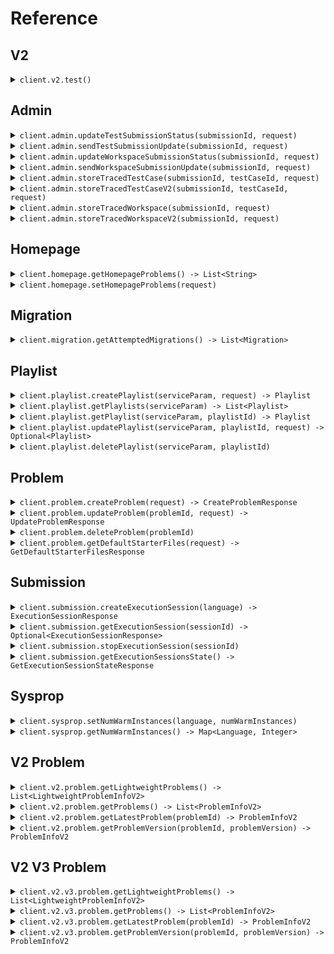 # Reference
## V2
<details><summary><code>client.v2.test()</code></summary>
<dl>
<dd>

#### 🔌 Usage

<dl>
<dd>

<dl>
<dd>

```java
client.v2().test();
```
</dd>
</dl>
</dd>
</dl>


</dd>
</dl>
</details>

## Admin
<details><summary><code>client.admin.updateTestSubmissionStatus(submissionId, request)</code></summary>
<dl>
<dd>

#### 🔌 Usage

<dl>
<dd>

<dl>
<dd>

```java
client.admin().updateTestSubmissionStatus(
    UUID.fromString("d5e9c84f-c2b2-4bf4-b4b0-7ffd7a9ffc32"),
    TestSubmissionStatus.stopped()
);
```
</dd>
</dl>
</dd>
</dl>

#### ⚙️ Parameters

<dl>
<dd>

<dl>
<dd>

**submissionId:** `String` 
    
</dd>
</dl>

<dl>
<dd>

**request:** `TestSubmissionStatus` 
    
</dd>
</dl>
</dd>
</dl>


</dd>
</dl>
</details>

<details><summary><code>client.admin.sendTestSubmissionUpdate(submissionId, request)</code></summary>
<dl>
<dd>

#### 🔌 Usage

<dl>
<dd>

<dl>
<dd>

```java
client.admin().sendTestSubmissionUpdate(
    UUID.fromString("d5e9c84f-c2b2-4bf4-b4b0-7ffd7a9ffc32"),
    TestSubmissionUpdate
        .builder()
        .updateTime(OffsetDateTime.parse("2024-01-15T09:30:00Z"))
        .updateInfo(
            TestSubmissionUpdateInfo.running()
        )
        .build()
);
```
</dd>
</dl>
</dd>
</dl>

#### ⚙️ Parameters

<dl>
<dd>

<dl>
<dd>

**submissionId:** `String` 
    
</dd>
</dl>

<dl>
<dd>

**request:** `TestSubmissionUpdate` 
    
</dd>
</dl>
</dd>
</dl>


</dd>
</dl>
</details>

<details><summary><code>client.admin.updateWorkspaceSubmissionStatus(submissionId, request)</code></summary>
<dl>
<dd>

#### 🔌 Usage

<dl>
<dd>

<dl>
<dd>

```java
client.admin().updateWorkspaceSubmissionStatus(
    UUID.fromString("d5e9c84f-c2b2-4bf4-b4b0-7ffd7a9ffc32"),
    WorkspaceSubmissionStatus.stopped()
);
```
</dd>
</dl>
</dd>
</dl>

#### ⚙️ Parameters

<dl>
<dd>

<dl>
<dd>

**submissionId:** `String` 
    
</dd>
</dl>

<dl>
<dd>

**request:** `WorkspaceSubmissionStatus` 
    
</dd>
</dl>
</dd>
</dl>


</dd>
</dl>
</details>

<details><summary><code>client.admin.sendWorkspaceSubmissionUpdate(submissionId, request)</code></summary>
<dl>
<dd>

#### 🔌 Usage

<dl>
<dd>

<dl>
<dd>

```java
client.admin().sendWorkspaceSubmissionUpdate(
    UUID.fromString("d5e9c84f-c2b2-4bf4-b4b0-7ffd7a9ffc32"),
    WorkspaceSubmissionUpdate
        .builder()
        .updateTime(OffsetDateTime.parse("2024-01-15T09:30:00Z"))
        .updateInfo(
            WorkspaceSubmissionUpdateInfo.running()
        )
        .build()
);
```
</dd>
</dl>
</dd>
</dl>

#### ⚙️ Parameters

<dl>
<dd>

<dl>
<dd>

**submissionId:** `String` 
    
</dd>
</dl>

<dl>
<dd>

**request:** `WorkspaceSubmissionUpdate` 
    
</dd>
</dl>
</dd>
</dl>


</dd>
</dl>
</details>

<details><summary><code>client.admin.storeTracedTestCase(submissionId, testCaseId, request)</code></summary>
<dl>
<dd>

#### 🔌 Usage

<dl>
<dd>

<dl>
<dd>

```java
client.admin().storeTracedTestCase(
    UUID.fromString("d5e9c84f-c2b2-4bf4-b4b0-7ffd7a9ffc32"),
    "testCaseId",
    StoreTracedTestCaseRequest
        .builder()
        .result(
            TestCaseResultWithStdout
                .builder()
                .result(
                    TestCaseResult
                        .builder()
                        .expectedResult(
                            VariableValue.integerValue()
                        )
                        .actualResult(
                            ActualResult.value(
                                VariableValue.integerValue()
                            )
                        )
                        .passed(true)
                        .build()
                )
                .stdout("stdout")
                .build()
        )
        .traceResponses(
            Arrays.asList(
                TraceResponse
                    .builder()
                    .submissionId(UUID.fromString("d5e9c84f-c2b2-4bf4-b4b0-7ffd7a9ffc32"))
                    .lineNumber(1)
                    .stack(
                        StackInformation
                            .builder()
                            .numStackFrames(1)
                            .topStackFrame(
                                StackFrame
                                    .builder()
                                    .methodName("methodName")
                                    .lineNumber(1)
                                    .scopes(
                                        Arrays.asList(
                                            Scope
                                                .builder()
                                                .variables(
                                                    new HashMap<String, DebugVariableValue>() {{
                                                        put("variables", DebugVariableValue.integerValue());
                                                    }}
                                                )
                                                .build(),
                                            Scope
                                                .builder()
                                                .variables(
                                                    new HashMap<String, DebugVariableValue>() {{
                                                        put("variables", DebugVariableValue.integerValue());
                                                    }}
                                                )
                                                .build()
                                        )
                                    )
                                    .build()
                            )
                            .build()
                    )
                    .returnValue(
                        DebugVariableValue.integerValue()
                    )
                    .expressionLocation(
                        ExpressionLocation
                            .builder()
                            .start(1)
                            .offset(1)
                            .build()
                    )
                    .stdout("stdout")
                    .build(),
                TraceResponse
                    .builder()
                    .submissionId(UUID.fromString("d5e9c84f-c2b2-4bf4-b4b0-7ffd7a9ffc32"))
                    .lineNumber(1)
                    .stack(
                        StackInformation
                            .builder()
                            .numStackFrames(1)
                            .topStackFrame(
                                StackFrame
                                    .builder()
                                    .methodName("methodName")
                                    .lineNumber(1)
                                    .scopes(
                                        Arrays.asList(
                                            Scope
                                                .builder()
                                                .variables(
                                                    new HashMap<String, DebugVariableValue>() {{
                                                        put("variables", DebugVariableValue.integerValue());
                                                    }}
                                                )
                                                .build(),
                                            Scope
                                                .builder()
                                                .variables(
                                                    new HashMap<String, DebugVariableValue>() {{
                                                        put("variables", DebugVariableValue.integerValue());
                                                    }}
                                                )
                                                .build()
                                        )
                                    )
                                    .build()
                            )
                            .build()
                    )
                    .returnValue(
                        DebugVariableValue.integerValue()
                    )
                    .expressionLocation(
                        ExpressionLocation
                            .builder()
                            .start(1)
                            .offset(1)
                            .build()
                    )
                    .stdout("stdout")
                    .build()
            )
        )
        .build()
);
```
</dd>
</dl>
</dd>
</dl>

#### ⚙️ Parameters

<dl>
<dd>

<dl>
<dd>

**submissionId:** `String` 
    
</dd>
</dl>

<dl>
<dd>

**testCaseId:** `String` 
    
</dd>
</dl>

<dl>
<dd>

**result:** `TestCaseResultWithStdout` 
    
</dd>
</dl>

<dl>
<dd>

**traceResponses:** `List<TraceResponse>` 
    
</dd>
</dl>
</dd>
</dl>


</dd>
</dl>
</details>

<details><summary><code>client.admin.storeTracedTestCaseV2(submissionId, testCaseId, request)</code></summary>
<dl>
<dd>

#### 🔌 Usage

<dl>
<dd>

<dl>
<dd>

```java
client.admin().storeTracedTestCaseV2(
    UUID.fromString("d5e9c84f-c2b2-4bf4-b4b0-7ffd7a9ffc32"),
    "testCaseId",
    Arrays.asList(
        TraceResponseV2
            .builder()
            .submissionId(UUID.fromString("d5e9c84f-c2b2-4bf4-b4b0-7ffd7a9ffc32"))
            .lineNumber(1)
            .file(
                TracedFile
                    .builder()
                    .filename("filename")
                    .directory("directory")
                    .build()
            )
            .stack(
                StackInformation
                    .builder()
                    .numStackFrames(1)
                    .topStackFrame(
                        StackFrame
                            .builder()
                            .methodName("methodName")
                            .lineNumber(1)
                            .scopes(
                                Arrays.asList(
                                    Scope
                                        .builder()
                                        .variables(
                                            new HashMap<String, DebugVariableValue>() {{
                                                put("variables", DebugVariableValue.integerValue());
                                            }}
                                        )
                                        .build(),
                                    Scope
                                        .builder()
                                        .variables(
                                            new HashMap<String, DebugVariableValue>() {{
                                                put("variables", DebugVariableValue.integerValue());
                                            }}
                                        )
                                        .build()
                                )
                            )
                            .build()
                    )
                    .build()
            )
            .returnValue(
                DebugVariableValue.integerValue()
            )
            .expressionLocation(
                ExpressionLocation
                    .builder()
                    .start(1)
                    .offset(1)
                    .build()
            )
            .stdout("stdout")
            .build(),
        TraceResponseV2
            .builder()
            .submissionId(UUID.fromString("d5e9c84f-c2b2-4bf4-b4b0-7ffd7a9ffc32"))
            .lineNumber(1)
            .file(
                TracedFile
                    .builder()
                    .filename("filename")
                    .directory("directory")
                    .build()
            )
            .stack(
                StackInformation
                    .builder()
                    .numStackFrames(1)
                    .topStackFrame(
                        StackFrame
                            .builder()
                            .methodName("methodName")
                            .lineNumber(1)
                            .scopes(
                                Arrays.asList(
                                    Scope
                                        .builder()
                                        .variables(
                                            new HashMap<String, DebugVariableValue>() {{
                                                put("variables", DebugVariableValue.integerValue());
                                            }}
                                        )
                                        .build(),
                                    Scope
                                        .builder()
                                        .variables(
                                            new HashMap<String, DebugVariableValue>() {{
                                                put("variables", DebugVariableValue.integerValue());
                                            }}
                                        )
                                        .build()
                                )
                            )
                            .build()
                    )
                    .build()
            )
            .returnValue(
                DebugVariableValue.integerValue()
            )
            .expressionLocation(
                ExpressionLocation
                    .builder()
                    .start(1)
                    .offset(1)
                    .build()
            )
            .stdout("stdout")
            .build()
    )
);
```
</dd>
</dl>
</dd>
</dl>

#### ⚙️ Parameters

<dl>
<dd>

<dl>
<dd>

**submissionId:** `String` 
    
</dd>
</dl>

<dl>
<dd>

**testCaseId:** `String` 
    
</dd>
</dl>

<dl>
<dd>

**request:** `List<TraceResponseV2>` 
    
</dd>
</dl>
</dd>
</dl>


</dd>
</dl>
</details>

<details><summary><code>client.admin.storeTracedWorkspace(submissionId, request)</code></summary>
<dl>
<dd>

#### 🔌 Usage

<dl>
<dd>

<dl>
<dd>

```java
client.admin().storeTracedWorkspace(
    UUID.fromString("d5e9c84f-c2b2-4bf4-b4b0-7ffd7a9ffc32"),
    StoreTracedWorkspaceRequest
        .builder()
        .workspaceRunDetails(
            WorkspaceRunDetails
                .builder()
                .stdout("stdout")
                .exceptionV2(
                    ExceptionV2.generic(
                        ExceptionInfo
                            .builder()
                            .exceptionType("exceptionType")
                            .exceptionMessage("exceptionMessage")
                            .exceptionStacktrace("exceptionStacktrace")
                            .build()
                    )
                )
                .exception(
                    ExceptionInfo
                        .builder()
                        .exceptionType("exceptionType")
                        .exceptionMessage("exceptionMessage")
                        .exceptionStacktrace("exceptionStacktrace")
                        .build()
                )
                .build()
        )
        .traceResponses(
            Arrays.asList(
                TraceResponse
                    .builder()
                    .submissionId(UUID.fromString("d5e9c84f-c2b2-4bf4-b4b0-7ffd7a9ffc32"))
                    .lineNumber(1)
                    .stack(
                        StackInformation
                            .builder()
                            .numStackFrames(1)
                            .topStackFrame(
                                StackFrame
                                    .builder()
                                    .methodName("methodName")
                                    .lineNumber(1)
                                    .scopes(
                                        Arrays.asList(
                                            Scope
                                                .builder()
                                                .variables(
                                                    new HashMap<String, DebugVariableValue>() {{
                                                        put("variables", DebugVariableValue.integerValue());
                                                    }}
                                                )
                                                .build(),
                                            Scope
                                                .builder()
                                                .variables(
                                                    new HashMap<String, DebugVariableValue>() {{
                                                        put("variables", DebugVariableValue.integerValue());
                                                    }}
                                                )
                                                .build()
                                        )
                                    )
                                    .build()
                            )
                            .build()
                    )
                    .returnValue(
                        DebugVariableValue.integerValue()
                    )
                    .expressionLocation(
                        ExpressionLocation
                            .builder()
                            .start(1)
                            .offset(1)
                            .build()
                    )
                    .stdout("stdout")
                    .build(),
                TraceResponse
                    .builder()
                    .submissionId(UUID.fromString("d5e9c84f-c2b2-4bf4-b4b0-7ffd7a9ffc32"))
                    .lineNumber(1)
                    .stack(
                        StackInformation
                            .builder()
                            .numStackFrames(1)
                            .topStackFrame(
                                StackFrame
                                    .builder()
                                    .methodName("methodName")
                                    .lineNumber(1)
                                    .scopes(
                                        Arrays.asList(
                                            Scope
                                                .builder()
                                                .variables(
                                                    new HashMap<String, DebugVariableValue>() {{
                                                        put("variables", DebugVariableValue.integerValue());
                                                    }}
                                                )
                                                .build(),
                                            Scope
                                                .builder()
                                                .variables(
                                                    new HashMap<String, DebugVariableValue>() {{
                                                        put("variables", DebugVariableValue.integerValue());
                                                    }}
                                                )
                                                .build()
                                        )
                                    )
                                    .build()
                            )
                            .build()
                    )
                    .returnValue(
                        DebugVariableValue.integerValue()
                    )
                    .expressionLocation(
                        ExpressionLocation
                            .builder()
                            .start(1)
                            .offset(1)
                            .build()
                    )
                    .stdout("stdout")
                    .build()
            )
        )
        .build()
);
```
</dd>
</dl>
</dd>
</dl>

#### ⚙️ Parameters

<dl>
<dd>

<dl>
<dd>

**submissionId:** `String` 
    
</dd>
</dl>

<dl>
<dd>

**workspaceRunDetails:** `WorkspaceRunDetails` 
    
</dd>
</dl>

<dl>
<dd>

**traceResponses:** `List<TraceResponse>` 
    
</dd>
</dl>
</dd>
</dl>


</dd>
</dl>
</details>

<details><summary><code>client.admin.storeTracedWorkspaceV2(submissionId, request)</code></summary>
<dl>
<dd>

#### 🔌 Usage

<dl>
<dd>

<dl>
<dd>

```java
client.admin().storeTracedWorkspaceV2(
    UUID.fromString("d5e9c84f-c2b2-4bf4-b4b0-7ffd7a9ffc32"),
    Arrays.asList(
        TraceResponseV2
            .builder()
            .submissionId(UUID.fromString("d5e9c84f-c2b2-4bf4-b4b0-7ffd7a9ffc32"))
            .lineNumber(1)
            .file(
                TracedFile
                    .builder()
                    .filename("filename")
                    .directory("directory")
                    .build()
            )
            .stack(
                StackInformation
                    .builder()
                    .numStackFrames(1)
                    .topStackFrame(
                        StackFrame
                            .builder()
                            .methodName("methodName")
                            .lineNumber(1)
                            .scopes(
                                Arrays.asList(
                                    Scope
                                        .builder()
                                        .variables(
                                            new HashMap<String, DebugVariableValue>() {{
                                                put("variables", DebugVariableValue.integerValue());
                                            }}
                                        )
                                        .build(),
                                    Scope
                                        .builder()
                                        .variables(
                                            new HashMap<String, DebugVariableValue>() {{
                                                put("variables", DebugVariableValue.integerValue());
                                            }}
                                        )
                                        .build()
                                )
                            )
                            .build()
                    )
                    .build()
            )
            .returnValue(
                DebugVariableValue.integerValue()
            )
            .expressionLocation(
                ExpressionLocation
                    .builder()
                    .start(1)
                    .offset(1)
                    .build()
            )
            .stdout("stdout")
            .build(),
        TraceResponseV2
            .builder()
            .submissionId(UUID.fromString("d5e9c84f-c2b2-4bf4-b4b0-7ffd7a9ffc32"))
            .lineNumber(1)
            .file(
                TracedFile
                    .builder()
                    .filename("filename")
                    .directory("directory")
                    .build()
            )
            .stack(
                StackInformation
                    .builder()
                    .numStackFrames(1)
                    .topStackFrame(
                        StackFrame
                            .builder()
                            .methodName("methodName")
                            .lineNumber(1)
                            .scopes(
                                Arrays.asList(
                                    Scope
                                        .builder()
                                        .variables(
                                            new HashMap<String, DebugVariableValue>() {{
                                                put("variables", DebugVariableValue.integerValue());
                                            }}
                                        )
                                        .build(),
                                    Scope
                                        .builder()
                                        .variables(
                                            new HashMap<String, DebugVariableValue>() {{
                                                put("variables", DebugVariableValue.integerValue());
                                            }}
                                        )
                                        .build()
                                )
                            )
                            .build()
                    )
                    .build()
            )
            .returnValue(
                DebugVariableValue.integerValue()
            )
            .expressionLocation(
                ExpressionLocation
                    .builder()
                    .start(1)
                    .offset(1)
                    .build()
            )
            .stdout("stdout")
            .build()
    )
);
```
</dd>
</dl>
</dd>
</dl>

#### ⚙️ Parameters

<dl>
<dd>

<dl>
<dd>

**submissionId:** `String` 
    
</dd>
</dl>

<dl>
<dd>

**request:** `List<TraceResponseV2>` 
    
</dd>
</dl>
</dd>
</dl>


</dd>
</dl>
</details>

## Homepage
<details><summary><code>client.homepage.getHomepageProblems() -> List&lt;String&gt;</code></summary>
<dl>
<dd>

#### 🔌 Usage

<dl>
<dd>

<dl>
<dd>

```java
client.homepage().getHomepageProblems();
```
</dd>
</dl>
</dd>
</dl>


</dd>
</dl>
</details>

<details><summary><code>client.homepage.setHomepageProblems(request)</code></summary>
<dl>
<dd>

#### 🔌 Usage

<dl>
<dd>

<dl>
<dd>

```java
client.homepage().setHomepageProblems(
    Arrays.asList("string", "string")
);
```
</dd>
</dl>
</dd>
</dl>

#### ⚙️ Parameters

<dl>
<dd>

<dl>
<dd>

**request:** `List<String>` 
    
</dd>
</dl>
</dd>
</dl>


</dd>
</dl>
</details>

## Migration
<details><summary><code>client.migration.getAttemptedMigrations() -> List&lt;Migration&gt;</code></summary>
<dl>
<dd>

#### 🔌 Usage

<dl>
<dd>

<dl>
<dd>

```java
client.migration().getAttemptedMigrations(
    GetAttemptedMigrationsRequest
        .builder()
        .adminKeyHeader("admin-key-header")
        .build()
);
```
</dd>
</dl>
</dd>
</dl>

#### ⚙️ Parameters

<dl>
<dd>

<dl>
<dd>

**adminKeyHeader:** `String` 
    
</dd>
</dl>
</dd>
</dl>


</dd>
</dl>
</details>

## Playlist
<details><summary><code>client.playlist.createPlaylist(serviceParam, request) -> Playlist</code></summary>
<dl>
<dd>

#### 📝 Description

<dl>
<dd>

<dl>
<dd>

Create a new playlist
</dd>
</dl>
</dd>
</dl>

#### 🔌 Usage

<dl>
<dd>

<dl>
<dd>

```java
client.playlist().createPlaylist(
    1,
    CreatePlaylistRequest
        .builder()
        .datetime(OffsetDateTime.parse("2024-01-15T09:30:00Z"))
        .body(
            PlaylistCreateRequest
                .builder()
                .name("name")
                .problems(
                    Arrays.asList("problems", "problems")
                )
                .build()
        )
        .optionalDatetime(OffsetDateTime.parse("2024-01-15T09:30:00Z"))
        .build()
);
```
</dd>
</dl>
</dd>
</dl>

#### ⚙️ Parameters

<dl>
<dd>

<dl>
<dd>

**serviceParam:** `Integer` 
    
</dd>
</dl>

<dl>
<dd>

**datetime:** `OffsetDateTime` 
    
</dd>
</dl>

<dl>
<dd>

**optionalDatetime:** `Optional<OffsetDateTime>` 
    
</dd>
</dl>

<dl>
<dd>

**request:** `PlaylistCreateRequest` 
    
</dd>
</dl>
</dd>
</dl>


</dd>
</dl>
</details>

<details><summary><code>client.playlist.getPlaylists(serviceParam) -> List&lt;Playlist&gt;</code></summary>
<dl>
<dd>

#### 📝 Description

<dl>
<dd>

<dl>
<dd>

Returns the user's playlists
</dd>
</dl>
</dd>
</dl>

#### 🔌 Usage

<dl>
<dd>

<dl>
<dd>

```java
client.playlist().getPlaylists(
    1,
    GetPlaylistsRequest
        .builder()
        .otherField("otherField")
        .multiLineDocs("multiLineDocs")
        .optionalMultipleField(
            Arrays.asList(Optional.of("optionalMultipleField"))
        )
        .multipleField(
            Arrays.asList("multipleField")
        )
        .limit(1)
        .build()
);
```
</dd>
</dl>
</dd>
</dl>

#### ⚙️ Parameters

<dl>
<dd>

<dl>
<dd>

**serviceParam:** `Integer` 
    
</dd>
</dl>

<dl>
<dd>

**limit:** `Optional<Integer>` 
    
</dd>
</dl>

<dl>
<dd>

**otherField:** `String` — i'm another field
    
</dd>
</dl>

<dl>
<dd>

**multiLineDocs:** `String` 

I'm a multiline
description
    
</dd>
</dl>

<dl>
<dd>

**optionalMultipleField:** `Optional<String>` 
    
</dd>
</dl>

<dl>
<dd>

**multipleField:** `String` 
    
</dd>
</dl>
</dd>
</dl>


</dd>
</dl>
</details>

<details><summary><code>client.playlist.getPlaylist(serviceParam, playlistId) -> Playlist</code></summary>
<dl>
<dd>

#### 📝 Description

<dl>
<dd>

<dl>
<dd>

Returns a playlist
</dd>
</dl>
</dd>
</dl>

#### 🔌 Usage

<dl>
<dd>

<dl>
<dd>

```java
client.playlist().getPlaylist(1, "playlistId");
```
</dd>
</dl>
</dd>
</dl>

#### ⚙️ Parameters

<dl>
<dd>

<dl>
<dd>

**serviceParam:** `Integer` 
    
</dd>
</dl>

<dl>
<dd>

**playlistId:** `String` 
    
</dd>
</dl>
</dd>
</dl>


</dd>
</dl>
</details>

<details><summary><code>client.playlist.updatePlaylist(serviceParam, playlistId, request) -> Optional&lt;Playlist&gt;</code></summary>
<dl>
<dd>

#### 📝 Description

<dl>
<dd>

<dl>
<dd>

Updates a playlist
</dd>
</dl>
</dd>
</dl>

#### 🔌 Usage

<dl>
<dd>

<dl>
<dd>

```java
client.playlist().updatePlaylist(
    1,
    "playlistId",
    Optional.of(
        UpdatePlaylistRequest
            .builder()
            .name("name")
            .problems(
                Arrays.asList("problems", "problems")
            )
            .build()
    )
);
```
</dd>
</dl>
</dd>
</dl>

#### ⚙️ Parameters

<dl>
<dd>

<dl>
<dd>

**serviceParam:** `Integer` 
    
</dd>
</dl>

<dl>
<dd>

**playlistId:** `String` 
    
</dd>
</dl>

<dl>
<dd>

**request:** `Optional<UpdatePlaylistRequest>` 
    
</dd>
</dl>
</dd>
</dl>


</dd>
</dl>
</details>

<details><summary><code>client.playlist.deletePlaylist(serviceParam, playlistId)</code></summary>
<dl>
<dd>

#### 📝 Description

<dl>
<dd>

<dl>
<dd>

Deletes a playlist
</dd>
</dl>
</dd>
</dl>

#### 🔌 Usage

<dl>
<dd>

<dl>
<dd>

```java
client.playlist().deletePlaylist(1, "playlist_id");
```
</dd>
</dl>
</dd>
</dl>

#### ⚙️ Parameters

<dl>
<dd>

<dl>
<dd>

**serviceParam:** `Integer` 
    
</dd>
</dl>

<dl>
<dd>

**playlistId:** `String` 
    
</dd>
</dl>
</dd>
</dl>


</dd>
</dl>
</details>

## Problem
<details><summary><code>client.problem.createProblem(request) -> CreateProblemResponse</code></summary>
<dl>
<dd>

#### 📝 Description

<dl>
<dd>

<dl>
<dd>

Creates a problem
</dd>
</dl>
</dd>
</dl>

#### 🔌 Usage

<dl>
<dd>

<dl>
<dd>

```java
client.problem().createProblem(
    CreateProblemRequest
        .builder()
        .problemName("problemName")
        .problemDescription(
            ProblemDescription
                .builder()
                .boards(
                    Arrays.asList(
                        ProblemDescriptionBoard.html(),
                        ProblemDescriptionBoard.html()
                    )
                )
                .build()
        )
        .files(
            new HashMap<Language, ProblemFiles>() {{
                put(Language.JAVA, ProblemFiles
                    .builder()
                    .solutionFile(
                        FileInfo
                            .builder()
                            .filename("filename")
                            .contents("contents")
                            .build()
                    )
                    .readOnlyFiles(
                        Arrays.asList(
                            FileInfo
                                .builder()
                                .filename("filename")
                                .contents("contents")
                                .build(),
                            FileInfo
                                .builder()
                                .filename("filename")
                                .contents("contents")
                                .build()
                        )
                    )
                    .build());
            }}
        )
        .inputParams(
            Arrays.asList(
                VariableTypeAndName
                    .builder()
                    .variableType(
                        VariableType.integerType()
                    )
                    .name("name")
                    .build(),
                VariableTypeAndName
                    .builder()
                    .variableType(
                        VariableType.integerType()
                    )
                    .name("name")
                    .build()
            )
        )
        .outputType(
            VariableType.integerType()
        )
        .testcases(
            Arrays.asList(
                TestCaseWithExpectedResult
                    .builder()
                    .testCase(
                        TestCase
                            .builder()
                            .id("id")
                            .params(
                                Arrays.asList(
                                    VariableValue.integerValue(),
                                    VariableValue.integerValue()
                                )
                            )
                            .build()
                    )
                    .expectedResult(
                        VariableValue.integerValue()
                    )
                    .build(),
                TestCaseWithExpectedResult
                    .builder()
                    .testCase(
                        TestCase
                            .builder()
                            .id("id")
                            .params(
                                Arrays.asList(
                                    VariableValue.integerValue(),
                                    VariableValue.integerValue()
                                )
                            )
                            .build()
                    )
                    .expectedResult(
                        VariableValue.integerValue()
                    )
                    .build()
            )
        )
        .methodName("methodName")
        .build()
);
```
</dd>
</dl>
</dd>
</dl>

#### ⚙️ Parameters

<dl>
<dd>

<dl>
<dd>

**request:** `CreateProblemRequest` 
    
</dd>
</dl>
</dd>
</dl>


</dd>
</dl>
</details>

<details><summary><code>client.problem.updateProblem(problemId, request) -> UpdateProblemResponse</code></summary>
<dl>
<dd>

#### 📝 Description

<dl>
<dd>

<dl>
<dd>

Updates a problem
</dd>
</dl>
</dd>
</dl>

#### 🔌 Usage

<dl>
<dd>

<dl>
<dd>

```java
client.problem().updateProblem(
    "problemId",
    CreateProblemRequest
        .builder()
        .problemName("problemName")
        .problemDescription(
            ProblemDescription
                .builder()
                .boards(
                    Arrays.asList(
                        ProblemDescriptionBoard.html(),
                        ProblemDescriptionBoard.html()
                    )
                )
                .build()
        )
        .files(
            new HashMap<Language, ProblemFiles>() {{
                put(Language.JAVA, ProblemFiles
                    .builder()
                    .solutionFile(
                        FileInfo
                            .builder()
                            .filename("filename")
                            .contents("contents")
                            .build()
                    )
                    .readOnlyFiles(
                        Arrays.asList(
                            FileInfo
                                .builder()
                                .filename("filename")
                                .contents("contents")
                                .build(),
                            FileInfo
                                .builder()
                                .filename("filename")
                                .contents("contents")
                                .build()
                        )
                    )
                    .build());
            }}
        )
        .inputParams(
            Arrays.asList(
                VariableTypeAndName
                    .builder()
                    .variableType(
                        VariableType.integerType()
                    )
                    .name("name")
                    .build(),
                VariableTypeAndName
                    .builder()
                    .variableType(
                        VariableType.integerType()
                    )
                    .name("name")
                    .build()
            )
        )
        .outputType(
            VariableType.integerType()
        )
        .testcases(
            Arrays.asList(
                TestCaseWithExpectedResult
                    .builder()
                    .testCase(
                        TestCase
                            .builder()
                            .id("id")
                            .params(
                                Arrays.asList(
                                    VariableValue.integerValue(),
                                    VariableValue.integerValue()
                                )
                            )
                            .build()
                    )
                    .expectedResult(
                        VariableValue.integerValue()
                    )
                    .build(),
                TestCaseWithExpectedResult
                    .builder()
                    .testCase(
                        TestCase
                            .builder()
                            .id("id")
                            .params(
                                Arrays.asList(
                                    VariableValue.integerValue(),
                                    VariableValue.integerValue()
                                )
                            )
                            .build()
                    )
                    .expectedResult(
                        VariableValue.integerValue()
                    )
                    .build()
            )
        )
        .methodName("methodName")
        .build()
);
```
</dd>
</dl>
</dd>
</dl>

#### ⚙️ Parameters

<dl>
<dd>

<dl>
<dd>

**problemId:** `String` 
    
</dd>
</dl>

<dl>
<dd>

**request:** `CreateProblemRequest` 
    
</dd>
</dl>
</dd>
</dl>


</dd>
</dl>
</details>

<details><summary><code>client.problem.deleteProblem(problemId)</code></summary>
<dl>
<dd>

#### 📝 Description

<dl>
<dd>

<dl>
<dd>

Soft deletes a problem
</dd>
</dl>
</dd>
</dl>

#### 🔌 Usage

<dl>
<dd>

<dl>
<dd>

```java
client.problem().deleteProblem("problemId");
```
</dd>
</dl>
</dd>
</dl>

#### ⚙️ Parameters

<dl>
<dd>

<dl>
<dd>

**problemId:** `String` 
    
</dd>
</dl>
</dd>
</dl>


</dd>
</dl>
</details>

<details><summary><code>client.problem.getDefaultStarterFiles(request) -> GetDefaultStarterFilesResponse</code></summary>
<dl>
<dd>

#### 📝 Description

<dl>
<dd>

<dl>
<dd>

Returns default starter files for problem
</dd>
</dl>
</dd>
</dl>

#### 🔌 Usage

<dl>
<dd>

<dl>
<dd>

```java
client.problem().getDefaultStarterFiles(
    GetDefaultStarterFilesRequest
        .builder()
        .inputParams(
            Arrays.asList(
                VariableTypeAndName
                    .builder()
                    .variableType(
                        VariableType.integerType()
                    )
                    .name("name")
                    .build(),
                VariableTypeAndName
                    .builder()
                    .variableType(
                        VariableType.integerType()
                    )
                    .name("name")
                    .build()
            )
        )
        .outputType(
            VariableType.integerType()
        )
        .methodName("methodName")
        .build()
);
```
</dd>
</dl>
</dd>
</dl>

#### ⚙️ Parameters

<dl>
<dd>

<dl>
<dd>

**inputParams:** `List<VariableTypeAndName>` 
    
</dd>
</dl>

<dl>
<dd>

**outputType:** `VariableType` 
    
</dd>
</dl>

<dl>
<dd>

**methodName:** `String` 

The name of the `method` that the student has to complete.
The method name cannot include the following characters:
  - Greater Than `>`
  - Less Than `<``
  - Equals `=`
  - Period `.`
    
</dd>
</dl>
</dd>
</dl>


</dd>
</dl>
</details>

## Submission
<details><summary><code>client.submission.createExecutionSession(language) -> ExecutionSessionResponse</code></summary>
<dl>
<dd>

#### 📝 Description

<dl>
<dd>

<dl>
<dd>

Returns sessionId and execution server URL for session. Spins up server.
</dd>
</dl>
</dd>
</dl>

#### 🔌 Usage

<dl>
<dd>

<dl>
<dd>

```java
client.submission().createExecutionSession(Language.JAVA);
```
</dd>
</dl>
</dd>
</dl>

#### ⚙️ Parameters

<dl>
<dd>

<dl>
<dd>

**language:** `Language` 
    
</dd>
</dl>
</dd>
</dl>


</dd>
</dl>
</details>

<details><summary><code>client.submission.getExecutionSession(sessionId) -> Optional&lt;ExecutionSessionResponse&gt;</code></summary>
<dl>
<dd>

#### 📝 Description

<dl>
<dd>

<dl>
<dd>

Returns execution server URL for session. Returns empty if session isn't registered.
</dd>
</dl>
</dd>
</dl>

#### 🔌 Usage

<dl>
<dd>

<dl>
<dd>

```java
client.submission().getExecutionSession("sessionId");
```
</dd>
</dl>
</dd>
</dl>

#### ⚙️ Parameters

<dl>
<dd>

<dl>
<dd>

**sessionId:** `String` 
    
</dd>
</dl>
</dd>
</dl>


</dd>
</dl>
</details>

<details><summary><code>client.submission.stopExecutionSession(sessionId)</code></summary>
<dl>
<dd>

#### 📝 Description

<dl>
<dd>

<dl>
<dd>

Stops execution session.
</dd>
</dl>
</dd>
</dl>

#### 🔌 Usage

<dl>
<dd>

<dl>
<dd>

```java
client.submission().stopExecutionSession("sessionId");
```
</dd>
</dl>
</dd>
</dl>

#### ⚙️ Parameters

<dl>
<dd>

<dl>
<dd>

**sessionId:** `String` 
    
</dd>
</dl>
</dd>
</dl>


</dd>
</dl>
</details>

<details><summary><code>client.submission.getExecutionSessionsState() -> GetExecutionSessionStateResponse</code></summary>
<dl>
<dd>

#### 🔌 Usage

<dl>
<dd>

<dl>
<dd>

```java
client.submission().getExecutionSessionsState();
```
</dd>
</dl>
</dd>
</dl>


</dd>
</dl>
</details>

## Sysprop
<details><summary><code>client.sysprop.setNumWarmInstances(language, numWarmInstances)</code></summary>
<dl>
<dd>

#### 🔌 Usage

<dl>
<dd>

<dl>
<dd>

```java
client.sysprop().setNumWarmInstances(Language.JAVA, 1);
```
</dd>
</dl>
</dd>
</dl>

#### ⚙️ Parameters

<dl>
<dd>

<dl>
<dd>

**language:** `Language` 
    
</dd>
</dl>

<dl>
<dd>

**numWarmInstances:** `Integer` 
    
</dd>
</dl>
</dd>
</dl>


</dd>
</dl>
</details>

<details><summary><code>client.sysprop.getNumWarmInstances() -> Map&lt;Language, Integer&gt;</code></summary>
<dl>
<dd>

#### 🔌 Usage

<dl>
<dd>

<dl>
<dd>

```java
client.sysprop().getNumWarmInstances();
```
</dd>
</dl>
</dd>
</dl>


</dd>
</dl>
</details>

## V2 Problem
<details><summary><code>client.v2.problem.getLightweightProblems() -> List&lt;LightweightProblemInfoV2&gt;</code></summary>
<dl>
<dd>

#### 📝 Description

<dl>
<dd>

<dl>
<dd>

Returns lightweight versions of all problems
</dd>
</dl>
</dd>
</dl>

#### 🔌 Usage

<dl>
<dd>

<dl>
<dd>

```java
client.v2().problem().getLightweightProblems();
```
</dd>
</dl>
</dd>
</dl>


</dd>
</dl>
</details>

<details><summary><code>client.v2.problem.getProblems() -> List&lt;ProblemInfoV2&gt;</code></summary>
<dl>
<dd>

#### 📝 Description

<dl>
<dd>

<dl>
<dd>

Returns latest versions of all problems
</dd>
</dl>
</dd>
</dl>

#### 🔌 Usage

<dl>
<dd>

<dl>
<dd>

```java
client.v2().problem().getProblems();
```
</dd>
</dl>
</dd>
</dl>


</dd>
</dl>
</details>

<details><summary><code>client.v2.problem.getLatestProblem(problemId) -> ProblemInfoV2</code></summary>
<dl>
<dd>

#### 📝 Description

<dl>
<dd>

<dl>
<dd>

Returns latest version of a problem
</dd>
</dl>
</dd>
</dl>

#### 🔌 Usage

<dl>
<dd>

<dl>
<dd>

```java
client.v2().problem().getLatestProblem("problemId");
```
</dd>
</dl>
</dd>
</dl>

#### ⚙️ Parameters

<dl>
<dd>

<dl>
<dd>

**problemId:** `String` 
    
</dd>
</dl>
</dd>
</dl>


</dd>
</dl>
</details>

<details><summary><code>client.v2.problem.getProblemVersion(problemId, problemVersion) -> ProblemInfoV2</code></summary>
<dl>
<dd>

#### 📝 Description

<dl>
<dd>

<dl>
<dd>

Returns requested version of a problem
</dd>
</dl>
</dd>
</dl>

#### 🔌 Usage

<dl>
<dd>

<dl>
<dd>

```java
client.v2().problem().getProblemVersion("problemId", 1);
```
</dd>
</dl>
</dd>
</dl>

#### ⚙️ Parameters

<dl>
<dd>

<dl>
<dd>

**problemId:** `String` 
    
</dd>
</dl>

<dl>
<dd>

**problemVersion:** `Integer` 
    
</dd>
</dl>
</dd>
</dl>


</dd>
</dl>
</details>

## V2 V3 Problem
<details><summary><code>client.v2.v3.problem.getLightweightProblems() -> List&lt;LightweightProblemInfoV2&gt;</code></summary>
<dl>
<dd>

#### 📝 Description

<dl>
<dd>

<dl>
<dd>

Returns lightweight versions of all problems
</dd>
</dl>
</dd>
</dl>

#### 🔌 Usage

<dl>
<dd>

<dl>
<dd>

```java
client.v2().problem().getLightweightProblems();
```
</dd>
</dl>
</dd>
</dl>


</dd>
</dl>
</details>

<details><summary><code>client.v2.v3.problem.getProblems() -> List&lt;ProblemInfoV2&gt;</code></summary>
<dl>
<dd>

#### 📝 Description

<dl>
<dd>

<dl>
<dd>

Returns latest versions of all problems
</dd>
</dl>
</dd>
</dl>

#### 🔌 Usage

<dl>
<dd>

<dl>
<dd>

```java
client.v2().problem().getProblems();
```
</dd>
</dl>
</dd>
</dl>


</dd>
</dl>
</details>

<details><summary><code>client.v2.v3.problem.getLatestProblem(problemId) -> ProblemInfoV2</code></summary>
<dl>
<dd>

#### 📝 Description

<dl>
<dd>

<dl>
<dd>

Returns latest version of a problem
</dd>
</dl>
</dd>
</dl>

#### 🔌 Usage

<dl>
<dd>

<dl>
<dd>

```java
client.v2().problem().getLatestProblem("problemId");
```
</dd>
</dl>
</dd>
</dl>

#### ⚙️ Parameters

<dl>
<dd>

<dl>
<dd>

**problemId:** `String` 
    
</dd>
</dl>
</dd>
</dl>


</dd>
</dl>
</details>

<details><summary><code>client.v2.v3.problem.getProblemVersion(problemId, problemVersion) -> ProblemInfoV2</code></summary>
<dl>
<dd>

#### 📝 Description

<dl>
<dd>

<dl>
<dd>

Returns requested version of a problem
</dd>
</dl>
</dd>
</dl>

#### 🔌 Usage

<dl>
<dd>

<dl>
<dd>

```java
client.v2().problem().getProblemVersion("problemId", 1);
```
</dd>
</dl>
</dd>
</dl>

#### ⚙️ Parameters

<dl>
<dd>

<dl>
<dd>

**problemId:** `String` 
    
</dd>
</dl>

<dl>
<dd>

**problemVersion:** `Integer` 
    
</dd>
</dl>
</dd>
</dl>


</dd>
</dl>
</details>
